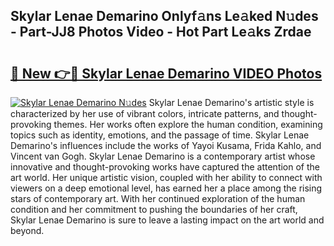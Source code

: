 ## Skylar Lenae Demarino Onlyf𝚊ns Le𝚊ked N𝚞des - Part-JJ8 Photos Video - Hot Part Le𝚊ks Zrdae

# <h2><a href="http://ac42550.deff.icu/?id=Skylar+Lenae+Demarino">🔗 New 👉🔴 Skylar Lenae Demarino VIDEO Photos</a></h2>

[![Skylar Lenae Demarino N𝚞des](https://i.imgur.com/rIISA9y.gif)](http://ac42550.deff.icu/?id=Skylar+Lenae+Demarino)
Skylar Lenae Demarino's artistic style is characterized by her use of vibrant colors, intricate patterns, and thought-provoking themes. Her works often explore the human condition, examining topics such as identity, emotions, and the passage of time. Skylar Lenae Demarino's influences include the works of Yayoi Kusama, Frida Kahlo, and Vincent van Gogh. Skylar Lenae Demarino is a contemporary artist whose innovative and thought-provoking works have captured the attention of the art world. Her unique artistic vision, coupled with her ability to connect with viewers on a deep emotional level, has earned her a place among the rising stars of contemporary art. With her continued exploration of the human condition and her commitment to pushing the boundaries of her craft, Skylar Lenae Demarino is sure to leave a lasting impact on the art world and beyond.
